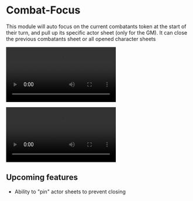 # Combat-Focus

This module will auto focus on the current combatants token at the start of their turn, and pull up its specific actor sheet (only for the GM).
It can close the previous combatants sheet or all opened character sheets

![Combat Focus 1](https://raw.githubusercontent.com/kandashi/Combat-Focus/main/Images/auto%20focus.webm)

![Combat Focus 2](https://raw.githubusercontent.com/kandashi/Combat-Focus/main/Images/auto%20focus%202.webm)



## Upcoming features
- Ability to "pin" actor sheets to prevent closing

